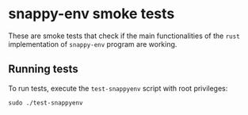 # snappy-env smoke tests

These are smoke tests that check if the main functionalities of the `rust` implementation of `snappy-env` program are working.

## Running tests

To run tests, execute the `test-snappyenv` script with root privileges:

```
sudo ./test-snappyenv
```

